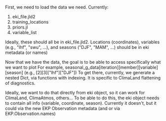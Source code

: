 First, we need to load the data we need.
Currently:
1. eki_file.jld2
2. training_locations
3. priors.jl
4. variable_list

Ideally, these should all be in eki_file.jld2. 
Locations (coordinates), variables (e.g., "lhf", "swu", ...), and seasons ("DJF", "MAM", ...) should be in eki metadata (or names)

Now that we have the data, the goal is to be able to access specifically what we want to plot
For example, seasonal_g_data[iteration][member][variable][season] (e.g., [2][3]["lhf"]["DJF"])
To get there, currently, we generate a nested Dict, via functions with indexing. It is specific to ClimaLand flattening of diagnostics.

Ideally, we want to do that directly from eki object, so it can work for ClimaLand, ClimaAtmos, others...
To be able to do this, the eki object needs to contain all info (variable, coordinate, season).
Currently it doesn't, but it could via the new EKP Observation metadata (and or via EKP.Observation.names)

